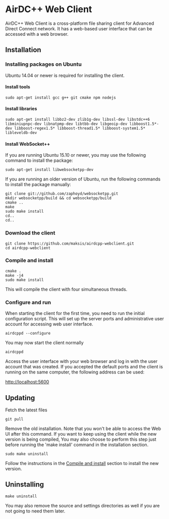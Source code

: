 # AirDC++ Web Client

AirDC++ Web Client is a cross-platform file sharing client for Advanced Direct Connect network. It has a web-based user interface that can be accessed with a web browser.

## Installation

### Installing packages on Ubuntu

Ubuntu 14.04 or newer is required for installing the client.

#### Install tools

`sudo apt-get install gcc g++ git cmake npm nodejs`

#### Install libraries

`sudo apt-get install libbz2-dev zlib1g-dev libssl-dev libstdc++6 libminiupnpc-dev libnatpmp-dev libtbb-dev libgeoip-dev libboost1.5*-dev libboost-regex1.5* libboost-thread1.5* libboost-system1.5* libleveldb-dev`

#### Install WebSocket++

If you are running Ubuntu 15.10 or newer, you may use the following command to install the package:

`sudo apt-get install libwebsocketpp-dev`

If you are running an older version of Ubuntu, run the following commands to install the package manually:

```
git clone git://github.com/zaphoyd/websocketpp.git
mkdir websocketpp/build && cd websocketpp/build
cmake ..
make
sudo make install
cd..
cd..
```

### Download the client

```
git clone https://github.com/maksis/airdcpp-webclient.git
cd airdcpp-webclient
```

### Compile and install

```
cmake .
make -j4
sudo make install
```
This will compile the client with four simultaneous threads.

### Configure and run

When starting the client for the first time, you need to run the initial configuration script. This will set up the server ports and administrative user account for accessing web user interface.

```
airdcppd --configure
```

You may now start the client normally

```
airdcppd
```

Access the user interface with your web browser and log in with the user account that was created. If you accepted the default ports and the client is running on the same computer, the following address can be used:

[http://localhost:5600](http://localhost:5600)


## Updating

Fetch the latest files

```
git pull
```

Remove the old installation. Note that you won't be able to access the Web UI after this command. If you want to keep using the client while the new version is being compiled, You may also choose to perform this step just before running the 'make install' command in the installation section. 

```
sudo make uninstall
```

Follow the instructions in the [Compile and install](#compile-and-install) section to install the new version.


## Uninstalling

```
make uninstall
```

You may also remove the source and settings directories as well if you are not going to need them later.
